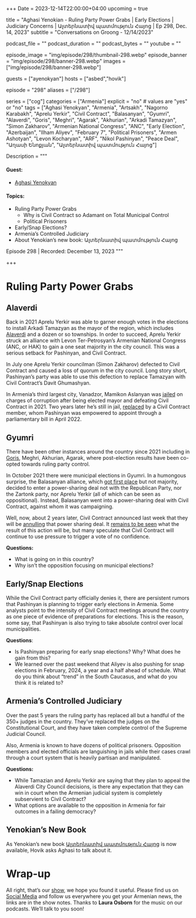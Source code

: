 +++
Date = 2023-12-14T22:00:00+04:00
upcoming = true

title = "Aghasi Yenokian - Ruling Party Power Grabs | Early Elections | Judiciary Concerns | Ալտերնատիվ պատմություն Հայոց | Ep 298, Dec. 14, 2023"
subtitle = "Conversations on Groong - 12/14/2023"

podcast_file = ""
podcast_duration = ""
podcast_bytes = ""
youtube = ""

episode_image = "img/episode/298/thumbnail-298.webp"
episode_banner = "img/episode/298/banner-298.webp"
images = ["img/episode/298/banner-298.webp"]

guests = ["ayenokyan"]
hosts = ["asbed","hovik"]

episode = "298"
aliases = ["/298"]

series = ["cog"]
categories = ["Armenia"]
explicit = "no" # values are "yes" or "no"
tags = ["Aghasi Yenokyan", "Armenia", "Artsakh", "Nagorno Karabakh", "Aprelu Yerkir", "Civil Contract", "Balasanyan", "Gyumri", "Alaverdi", "Goris", "Meghri", "Agarak", "Akhurian", "Arkadi Tamazyan", "Simon Zakharov", "Armenian National Congress", "ANC", "Early Election", "Azerbaijan", "Ilham Aliyev", "February 7", "Political Prisoners", "Armen Ashotyan", "Levon Kocharyan", "ARF", "Nikol Pashinyan", "Peace Deal", "Աղասի Ենոքյան", "Ալտերնատիվ պատմություն Հայոց"]

Description = """

#### Guest:
* [Aghasi Yenokyan](/guest/ayenokyan)

#### Topics:
* Ruling Party Power Grabs
    * Why is Civil Contract so Adamant on Total Municipal Control
    * Political Prisoners
* Early/Snap Elections?
* Armenia’s Controlled Judiciary
* About Yenokian’s new book: Ալտերնատիվ պատմություն Հայոց

Episode 298 | Recorded: December 13, 2023
"""

+++

# Ruling Party Power Grabs

## Alaverdi

Back in 2021 Aprelu Yerkir was able to garner enough votes in the elections to install Arkadi Tamazyan as the mayor of the region, which includes [Alaverdi](https://www.azatutyun.am/a/32715584.html) and a dozen or so townships. In order to succeed, Aprelu Yerkir struck an alliance with Levon Ter-Petrosyan’s Armenian National Congress (ANC, or HAK) to gain a one seat majority in the city council. This was a serious setback for Pashinyan, and Civil Contract.

In July one Aprelu Yerkir councilman (Simon Zakharov) defected to Civil Contract and caused a loss of quorum in the city council. Long story short, Pashinyan’s party was able to use this defection to replace Tamazyan with Civil Contract’s Davit Ghumashyan.

In Armenia’s third largest city, Vanadzor, Mamikon Aslanyan was [jailed](https://www.panorama.am/en/news/2021/12/16/Mamikon-Aslanyan-lawyers/2614441) on charges of corruption after being elected mayor and defeating Civil Contract in 2021. Two years later he’s still in jail, [replaced](https://www.azatutyun.am/a/32460951.html) by a Civil Contract member, whom Pashinyan was empowered to appoint through a parliamentary bill in April 2022.


## Gyumri

There have been other instances around the country since 2021 including in [Goris](https://www.azatutyun.am/a/31556995.html), Meghri, Akhurian, Agarak, where post-election results have been co-opted towards ruling party control.

In October 2021 there were municipal elections in Gyumri. In a humongous surprise, the Balasanyan alliance, which [got first place](https://hetq.am/en/article/136835) but not majority, decided to enter a power-sharing deal not with the Republican Party, nor the Zartonk party, nor Aprelu Yerkir (all of which can be seen as oppositional). Instead, Balasanyan went into a power-sharing deal with Civil Contract, against whom it was campaigning. 

Well, now, about 2 years later, Civil Contract announced last week that they will be [annulling](https://www.azatutyun.am/a/32718827.html) that power sharing deal. It [remains to be seen](https://www.azatutyun.am/a/32726001.html) what the result of this action will be, but many speculate that Civil Contract will continue to use pressure to trigger a vote of no confidence.

**Questions:**
* What is going on in this country?
* Why isn’t the opposition focusing on municipal elections?


## Early/Snap Elections

While the Civil Contract party officially denies it, there are persistent rumors that Pashinyan is planning to trigger early elections in Armenia. Some analysts point to the intensity of Civil Contract meetings around the country as one piece of evidence of preparations for elections. This is the reason, some say, that Pashinyan is also trying to take absolute control over local municipalities.

**Questions**:
* Is Pashinyan preparing for early snap elections? Why? What does he gain from this?
* We learned over the past weekend that Aliyev is also pushing for snap elections in February, 2024, a year and a half ahead of schedule. What do you think about “trend” in the South Caucasus, and what do you think it is related to?


## Armenia’s Controlled Judiciary

Over the past 5 years the ruling party has replaced all but a handful of the 350+ judges in the country. They’ve replaced the judges on the Constitutional Court, and they have taken complete control of the Supreme Judicial Council.

Also, Armenia is known to have dozens of political prisoners. Opposition members and elected officials are languishing in jails while their cases crawl through a court system that is heavily partisan and manipulated.

**Questions:**
* While Tamazian and Aprelu Yerkir are saying that they plan to appeal the Alaverdi City Council decisions, is there any expectation that they can win in court when the Armenian judicial system is completely subservient to Civil Contract?
* What options are available to the opposition in Armenia for fair outcomes in a failing democracy?


## Yenokian’s New Book

As Yenokian’s new book [Ալտերնատիվ պատմություն Հայոց](https://zangakbookstore.am/alternativ-patmutyun-hayots)
is now available, Hovik asks Aghasi to talk about it.


# Wrap-up

All right, that’s our [show](https://podcasts.groong.org/), we hope you found it useful. Please find us on [Social Media](https://lintr.ee/groong) and follow us everywhere you get your Armenian news, the links are in the show notes. Thanks to **Laura Osborn** for the music on our podcasts. We’ll talk to you soon!
